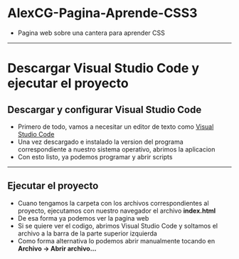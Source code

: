 # AlexCG-Pagina-Aprende-CSS3
* Pagina web sobre una cantera para aprender CSS

---

# Descargar Visual Studio Code y ejecutar el proyecto

## Descargar y configurar Visual Studio Code
* Primero de todo, vamos a necesitar un editor de texto como [Visual Studio Code](https://code.visualstudio.com/download)
* Una vez descargado e instalado la version del programa correspondiente a nuestro sistema operativo, abrimos la aplicacion
* Con esto listo, ya podemos programar y abrir scripts

---

## Ejecutar el proyecto
* Cuano tengamos la carpeta con los archivos correspondientes al proyecto, ejecutamos con nuestro navegador el archivo **index.html**
* De esa forma ya podemos ver la pagina web
* Si se quiere ver el codigo, abrimos Visual Studio Code y soltamos el archivo a la barra de la parte superior izquierda
* Como forma alternativa lo podemos abrir manualmente tocando en **Archivo -> Abrir archivo...**

